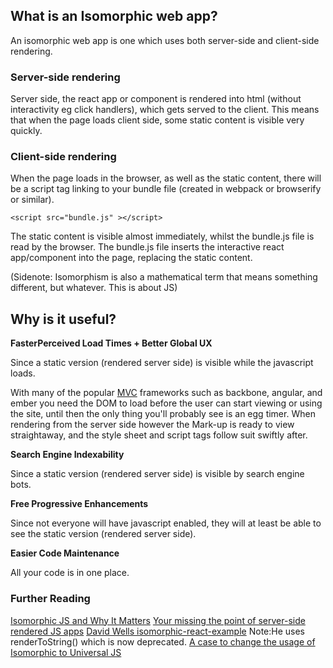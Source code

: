 ## What is an Isomorphic web app?

An isomorphic web app is one which uses both server-side and client-side rendering.

### Server-side rendering

Server side, the react app or component is rendered into html (without interactivity eg click handlers), which gets served to the client. This means that when the page loads client side, some static content is visible very quickly.

### Client-side rendering

When the page loads in the browser, as well as the static content, there will be a script tag linking to your bundle file (created in webpack or browserify or similar).
```
<script src="bundle.js" ></script>
```
The static content is visible almost immediately, whilst the bundle.js file is read by the browser. The bundle.js file inserts the interactive react app/component into the page, replacing the static content.

(Sidenote: Isomorphism is also a mathematical term that means something different, but whatever. This is about JS)

## Why is it useful?

**FasterPerceived Load Times + Better Global UX**

Since a static version (rendered server side) is visible while the javascript loads. 

With many of the popular [MVC](https://developer.chrome.com/apps/app_frameworks) frameworks such as backbone, angular, and ember you need the DOM to load before the user can start viewing or using the site, until then the only thing you'll probably see is an egg timer. When rendering from the server side however the Mark-up is ready to view straightaway, and the style sheet and script tags follow suit swiftly after. 

**Search Engine Indexability**

Since a static version (rendered server side) is visible by search engine bots.

**Free Progressive Enhancements**

Since not everyone will have javascript enabled, they will at least be able to see the static version (rendered server side).

**Easier Code Maintenance**

All your code is in one place.

### Further Reading 
[Isomorphic JS and Why It Matters](https://strongloop.com/strongblog/node-js-react-isomorphic-javascript-why-it-matters)
[Your missing the point of server-side rendered JS apps](http://tomdale.net/2015/02/youre-missing-the-point-of-server-side-rendered-javascript-apps/)
[David Wells isomorphic-react-example](https://github.com/DavidWells/isomorphic-react-example) Note:He uses renderToString() which is now deprecated.
[A case to change the usage of Isomorphic to Universal JS](https://medium.com/@mjackson/universal-javascript-4761051b7ae9)


